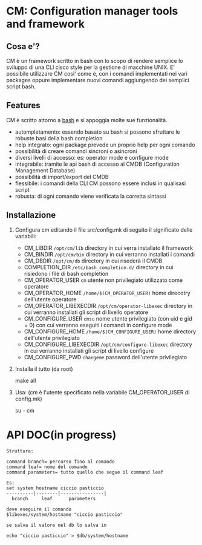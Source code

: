 CM: Configuration manager tools and framework
=============================================

Cosa e'?
--------

CM è un framework scritto in bash con lo scopo di rendere semplice lo sviluppo di una CLI cisco style per la gestione di macchine UNIX.
E' possibile utilizzare CM cosi' come è, con i comandi implementati nei vari packages oppure implementare nuovi comandi aggiungendo 
dei semplici script bash.

Features
--------

CM è scritto attorno a [bash](http://www.gnu.org/software/bash/) e si appoggia molte sue funzionalità.

 * autompletamento: essendo basato su bash si possono sfruttare le robuste basi della bash completion
 * help integrato: ogni package prevede un proprio help per ogni comando
 * possibilità di creare comandi sincroni o asincroni
 * diversi livelli di accesso: es: operator mode e configure mode
 * integrabile: tramite le api bash di accesso al CMDB (Configuration Management Database)
 * possibilità di import/export del CMDB
 * flessibile: i comandi della CLI CM possono essere inclusi in qualisasi script
 * robusta: di ogni comando viene verificata la corretta sintassi

Installazione
-------------

1. Configura cm editando il file src/config.mk di seguito il significato delle variabili:
	* CM_LIBDIR `/opt/cm/lib` directory in cui verra installato il framework
	* CM_BINDIR `/opt/cm/bin` directory in cui verranno installati i comandi
	* CM_DBDIR `/opt/cm/db` directory in cui risederà il CMDB
	* COMPLETION_DIR `/etc/bash_completion.d/` directory in cui risiedono i file di bash completion
	* CM_OPERATOR_USER `cm` utente non privilegiato utilizzato come operatore
	* CM_OPERATOR_HOME `/home/$(CM_OPERATOR_USER)` home direcotry dell'utente operatore
	* CM_OPERATOR_LIBEXECDIR `/opt/cm/operator-libexec` directory in cui verranno installati gli script di livello operatore
	* CM_CONFIGURE_USER `cmsu` nome utente privilegiato (con uid e gid = 0) con cui verranno eseguiti i comandi in configure mode
	* CM_CONFIGURE_HOME `/home/$(CM_CONFIGURE_USER)` home directory dell'utente privilegiato
	* CM_CONFIGURE_LIBEXECDIR `/opt/cm/configure-libexec` directory in cui verranno installati gli script di livello configure
	* CM_CONFIGURE_PWD `changeme` password dell'utente privilegiato

2. Installa il tutto (da root)
	
	make all

3. Usa: (cm è l'utente specificato nella variabile CM_OPERATOR_USER di config.mk)
	
	su - cm

# API DOC(in progress)
	Struttura:
	
	command branch= percorso fino al comando
	command leaf= nome del comando
	command parameters= tutto quello che segue il command leaf
	
	Es:
	set system hostname ciccio pasticcio
	----------|--------|----------------|
	  branch     leaf      parameters

	deve eseguire il comando
	$libexec/system/hostname "ciccio pasticcio"
	
	se salva il valore nel db lo salva in
	
	echo "ciccio pasticcio" > $db/system/hostname
